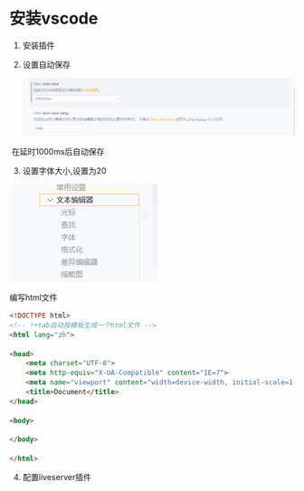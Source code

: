 # 安装vscode

1. 安装插件

2. 设置自动保存

   ![image-20230107093909298](assets/image-20230107093909298.png)

​	在延时1000ms后自动保存

3. 设置字体大小,设置为20

![image-20230107094119233](assets/image-20230107094119233.png)

编写html文件

```html
<!DOCTYPE html>
<!-- !+tab自动按模板生成一个html文件 -->
<html lang="zh">

<head>
    <meta charset="UTF-8">
    <meta http-equiv="X-UA-Compatible" content="IE=7">
    <meta name="viewport" content="width=device-width, initial-scale=1.0">
    <title>Document</title>
</head>

<body>

</body>

</html>
```

4. 配置liveserver插件